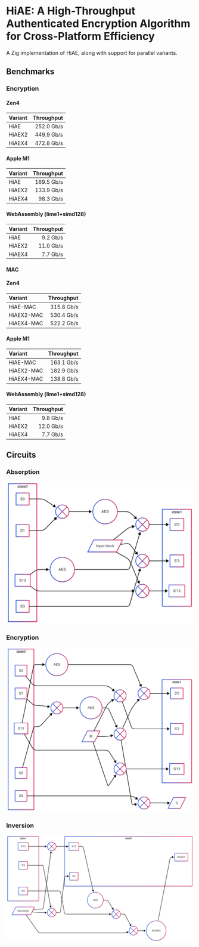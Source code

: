 # HiAE: A High-Throughput Authenticated Encryption Algorithm for Cross-Platform Efficiency

A Zig implementation of HiAE, along with support for parallel variants.

## Benchmarks

### Encryption

#### Zen4

| Variant | Throughput |
| :------ | ---------: |
| HiAE    | 252.0 Gb/s |
| HiAEX2  | 449.9 Gb/s |
| HiAEX4  | 472.8 Gb/s |

#### Apple M1

| Variant | Throughput |
| :------ | ---------: |
| HiAE    | 169.5 Gb/s |
| HiAEX2  | 133.9 Gb/s |
| HiAEX4  |  98.3 Gb/s |

#### WebAssembly (lime1+simd128)

| Variant | Throughput |
| :------ | ---------: |
| HiAE    |   9.2 Gb/s |
| HiAEX2  |  11.0 Gb/s |
| HiAEX4  |   7.7 Gb/s |

#### MAC

#### Zen4

| Variant    | Throughput |
| :--------- | ---------: |
| HiAE-MAC   | 315.8 Gb/s |
| HiAEX2-MAC | 530.4 Gb/s |
| HiAEX4-MAC | 522.2 Gb/s |

#### Apple M1

| Variant    | Throughput |
| :--------- | ---------: |
| HiAE-MAC   | 163.1 Gb/s |
| HiAEX2-MAC | 182.9 Gb/s |
| HiAEX4-MAC | 138.8 Gb/s |

#### WebAssembly (lime1+simd128)

| Variant | Throughput |
| :------ | ---------: |
| HiAE    |   9.8 Gb/s |
| HiAEX2  |  12.0 Gb/s |
| HiAEX4  |   7.7 Gb/s |

## Circuits

### Absorption

![Absorption in HiAE](.media/s1.png)

### Encryption

![Encryption in HiAE](.media/s2.png)

### Inversion

![Inversion in HiAE](.media/s3.png)
